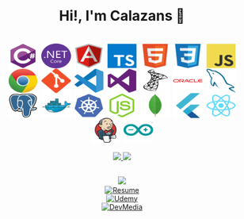 
<div style="display: inline_block" align="center"><br>
<h1>Hi!, I'm Calazans 👋<h1/>
  <img align="center" alt="csharp" height="50" width="60" src="https://github.com/devicons/devicon/blob/master/icons/csharp/csharp-original.svg">
  <img align="center" alt="dotNetCore" height="50" width="60" src="https://github.com/devicons/devicon/blob/master/icons/dotnetcore/dotnetcore-original.svg">
  <img align="center" alt="Angular" height="50" width="60" src="https://github.com/devicons/devicon/blob/master/icons/angularjs/angularjs-original.svg">
  <img align="center" alt="TypeScrip" height="50" width="60" src="https://github.com/devicons/devicon/blob/master/icons/typescript/typescript-original.svg">
  <img align="center" alt="HTML5" height="50" width="60" src="https://github.com/devicons/devicon/blob/master/icons/html5/html5-original.svg">
  <img align="center" alt="CSS3" height="50" width="60" src="https://github.com/devicons/devicon/blob/master/icons/css3/css3-original.svg">
  <img align="center" alt="JavaScript" height="50" width="60" src="https://github.com/devicons/devicon/blob/master/icons/javascript/javascript-original.svg">
  <img align="center" alt="Chrome" height="50" width="60" src="https://github.com/devicons/devicon/blob/master/icons/chrome/chrome-original.svg">
  <img align="center" alt="Git" height="50" width="60" src="https://github.com/devicons/devicon/blob/master/icons/git/git-original.svg">   
  <img align="center" alt="VisualStudioCode" height="50" width="60" src="https://github.com/devicons/devicon/blob/master/icons/vscode/vscode-original.svg">
  <img align="center" alt="VisualStudio" height="50" width="60" src="https://github.com/devicons/devicon/blob/master/icons/visualstudio/visualstudio-plain.svg">
  <img align="center" alt="SqlServer" height="50" width="60" src="https://github.com/devicons/devicon/blob/master/icons/microsoftsqlserver/microsoftsqlserver-plain.svg">
  <img align="center" alt="Oracle" height="50" width="60" src="https://github.com/devicons/devicon/blob/master/icons/oracle/oracle-original.svg">
  <img align="center" alt="MySQL" height="50" width="60" src="https://github.com/devicons/devicon/blob/master/icons/mysql/mysql-original.svg">
  <img align="center" alt="PostgreSql" height="50" width="60" src="https://github.com/devicons/devicon/blob/master/icons/postgresql/postgresql-original.svg">
  <img align="center" alt="Docker" height="50" width="60" src="https://github.com/devicons/devicon/blob/master/icons/docker/docker-original.svg">
  <img align="center" alt="Kubernetes" height="50" width="60" src="https://github.com/devicons/devicon/blob/master/icons/kubernetes/kubernetes-plain.svg">
  <img align="center" alt="NodeJS" height="50" width="60" src="https://github.com/devicons/devicon/blob/master/icons/nodejs/nodejs-original.svg">
  <img align="center" alt="MondoDB" height="50" width="60" src="https://github.com/devicons/devicon/blob/master/icons/mongodb/mongodb-original.svg">
  <img align="center" alt="Flutter" height="50" width="60" src="https://github.com/devicons/devicon/blob/master/icons/flutter/flutter-original.svg">
  <img align="center" alt="React" height="50" width="60" src="https://github.com/devicons/devicon/blob/master/icons/react/react-original.svg">
  <img align="center" alt="Jenkins" height="50" width="60" src="https://github.com/devicons/devicon/blob/master/icons/jenkins/jenkins-original.svg">
  <img align="center" alt="Arduino" height="50" width="60" src="https://github.com/devicons/devicon/blob/master/icons/arduino/arduino-original.svg">


</div>


<div style="display: inline_block" align="center">
<a href="https://github.com/rcalazansn">
<img height="180em" src="https://github-readme-stats.vercel.app/api?username=rcalazansn&show_icons=true&theme=dark&include_all_commits=true&count_private=true"/>
<img height="180em" src="https://github-readme-stats.vercel.app/api/top-langs/?username=rcalazansn&layout=compact&langs_count=7&theme=dark"/>
</div>

##

<div style="display: inline_block" align="center"> 
  <a href="https://www.linkedin.com/in/rcalazansn" target="_blank">
  <img src="https://img.shields.io/badge/LinkedIn-0077B5?style=for-the-badge&logo=linkedin&logoColor=white">
  </a>
  
  <br>
  
  <a href="https://rcalazansn.azurewebsites.net" target="_blank">
  <img  alt="Resume" src="https://img.shields.io/website-up-down-green-red/http/monip.org.svg">
  </a> 
  
  <br>
  
  <a href="https://www.udemy.com/course/aspnet-core-ef-github-azure" target="_blank">
    <img  alt="Udemy" height="50" width="50" src="https://user-images.githubusercontent.com/6086204/127684111-10beb2a7-bd98-4cf6-83a1-322e756e22c9.png">
  </a> 
  
  <br>
  
  <a href="https://www.devmedia.com.br/escrevendo-codigos-mais-limpos-em-net/29436" target="_blank">
   <img alt="DevMedia" height="40" src="https://www.devmedia.com.br/Imagens/2013/logo_ass.png">
  </a> 

</div>

</div>




